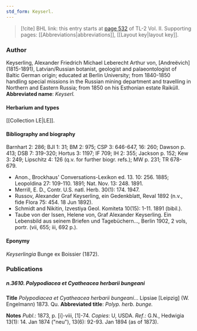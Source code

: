 ```yaml
---
std_form: Keyserl.
---
```


> [!cite] BHL link: this entry starts at [page 532](https://www.biodiversitylibrary.org/page/33068774) of TL-2 Vol. II.
> Supporting pages: [[Abbreviations|abbreviations]], [[Layout key|layout key]].

### Author

Keyserling, Alexander Friedrich Michael Leberecht Arthur von, \[Andreëvich\]  (1815-1891), Latvian/Russian botanist, geologist and palaeontologist of Baltic German origin; educated at Berlin University; from 1840-1850 handling special missions in the Russian mining department and travelling in Northern and Eastern Russia; from 1850 on his Esthonian estate Raiküll. 
**Abbreviated name**: *Keyserl.*

#### Herbarium and types

[[Collection LE|LE]].

#### Bibliography and biography

Barnhart 2: 286; BJI 1: 31; BM 2: 975; CSP 3: 646-647, 16: 260; Dawson p. 413; DSB 7: 319-320; Hortus 3: 1197; IF 709; IH 2: 355; Jackson p. 152; Kew 3: 249; Lipschitz 4: 126 (q.v. for further biogr. refs.); MW p. 231; TR 678-679.
- Anon., Brockhaus' Conversations-Lexikon ed. 13. 10: 256. 1885; Leopoldina 27: 109-110. 1891; Nat. Nov. 13: 248. 1891.
- Merrill, E. D., Contr. U.S. natl. Herb. 30(1): 174. 1947.
- Russov, Alexander Graf Keyserling, ein Gedenkblatt, Reval 1892 (n.v., fide Flora 75: 454. 18 Jun 1892).
- Schmidt and Nikitin, Izvestiya Geol. Komiteta 10(15): 1-11. 1891 (bibil.).
- Taube von der Issen, Helene von, Graf Alexander Keyserling. Ein Lebensbild aus seinem Briefen und Tagebüchern..., Berlin 1902, 2 vols, portr. (vii, 655; iii, 692 p.).

#### Eponymy

*Keyserlingia* Bunge ex Boissier (1872).

### Publications

##### n.3610. Polypodiacea et Cyatheacea herbarii bungeani

**Title**
*Polypodiacea et Cyatheacea herbarii bungeani*... Lipsiae \[Leipzig\] (W. Engelmann) 1873. Qu.
**Abbreviated title**: *Polyp. herb. bunge.*

**Notes**
*Publ*.: 1873, p. \[i\]-viii, \[1\]-74. *Copies*: U, USDA.
*Ref*.: G.N., Hedwigia 13(1): 14. Jan 1874 ("neu"), 13(6): 92-93. Jan 1894 (as of 1873).

